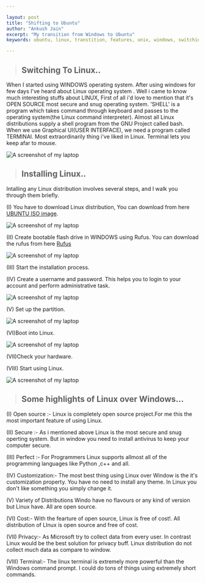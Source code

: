 ```yaml
---

layout:	post
title: "Shifting to Ubuntu"
author: "Ankush Jain"
excerpt: "My transition from Windows to Ubuntu"
keywords: ubuntu, linux, transtition, features, unix, windows, switching, comparison

---
```

> ## Switching To Linux..

When I started using  WINDOWS operating system. After using windows for few days I've heard about Linux operating system . Well i came to know much interesting stuffs about LINUX, First of all i'd love to mention that it's OPEN SOURCE most secure and snug operating system.
'SHELL' is a program which takes command through keyboard and passes to the operating system(the Linux command interpreter). Almost all Linux distributions supply a shell program from the GNU Project called bash.
When we use Graphical UI(USER INTERFACE), we need a program called TERMINAl. Most extraordinarily thing i've liked in Linux. Terminal lets you keep afar to mouse.

![A screenshot of my laptop](/assets/images/Shifting-to-Ubuntu/Ubuntu_19.10_Eoan_Ermine.png)

> ## Installing Linux..

Intalling any Linux distribution involves several steps, and I walk you through them briefly.

(I)  You have to download Linux distribution, You can download from here [UBUNTU ISO image](https://ubuntu.com/#download).

![A screenshot of my laptop](/assets/images/Shifting-to-Ubuntu/lol1.png)

(II) Create bootable flash drive in WINDOWS using Rufus. You can download the rufus from here [Rufus](https://rufus.ie/)

![A screenshot of my laptop](/assets/images/rufus_en.png)

(III) Start the installation process.

(IV) Create a username and password. This helps you to login to your account and perform administrative task.

![A screenshot of my laptop](/assets/images/Shifting-to-Ubuntu/start.jpeg)
                   
(V)  Set up the partition.

![A screenshot of my laptop](/assets/images/Shifting-to-Ubuntu/parti.jpeg)
                    
(VI)Boot into Linux.

![A screenshot of my laptop](/assets/images/Shifting-to-Ubuntu/restat.jpeg)

(VII)Check your hardware.

(VIII) Start using Linux.

![A screenshot of my laptop](/assets/images/Shifting-to-Ubuntu/star.jpeg)

> ## Some highlights of Linux over Windows...

(I) Open source :- Linux is completely open source project.For me this the most important feature of using Linux.

(II) Secure :-  As i mentioned above Linux is the most secure and snug operting system. But in window you need to install                     antivirus to keep your computer secure.

(III) Perfect :- For Programmers Linux supports allmost all of the programming languages like Python ,c++ and all.

(IV) Customization:- The most best thing using Linux over Window is the it's customization property. You have no need to                          install any theme. In Linux you don't like something you simply change it.

(V)  Variety of Distributions Windo have no flavours or any kind of version but Linux have. All are open source.

(VI) Cost:- With the fearture of open source, Linux is free of cost!. All distribution of LInux is open source and free of               cost.

(VII) Privacy:- As Microsoft try to collect data from every user. In contrast Linux would be the best solution for privacy                   buff. Linux distribution do not collect much data as compare to window.

(VIII) Terminal:- The linux terminal is extremely more powerful than the Windows command prompt. I could do tons of things                     using extremely short commands.
